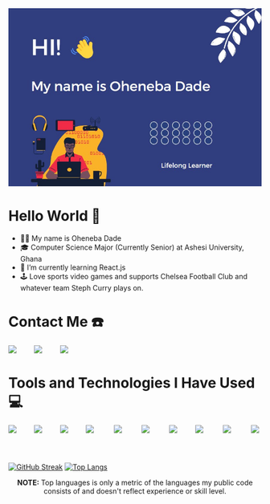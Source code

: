<link rel="stylesheet" href="https://cdn.jsdelivr.net/gh/devicons/devicon@v2.15.1/devicon.min.css">
<img src="https://github.com/Oheneba-Dade/Oheneba-Dade/blob/main/readme%20image.jpg" alt="Banner Image">

# Hello World 👋
* 👂🏽 My name is Oheneba Dade
* 🎓 Computer Science Major (Currently Senior) at Ashesi University, Ghana
* 🌱 I’m currently learning React.js
* 🕹️ Love sports video games and supports Chelsea Football Club and whatever team Steph Curry plays on.


# Contact Me ☎️
<a href="https://www.linkedin.com/in/oheneba-dade"><img src="https://skillicons.dev/icons?i=linkedin"/></a>&nbsp;&nbsp;&nbsp;&nbsp;&nbsp;&nbsp;&nbsp;&nbsp;
<a href="https://www.twitter.com/ohkwade"><img src="https://skillicons.dev/icons?i=twitter"/></a>&nbsp;&nbsp;&nbsp;&nbsp;&nbsp;&nbsp;&nbsp;&nbsp;
<a href="https://discordapp.com/users/Sage-Bleu#4664"><img src="https://skillicons.dev/icons?i=discord"/></a>&nbsp;&nbsp;&nbsp;&nbsp;&nbsp;&nbsp;&nbsp;&nbsp;

# Tools and Technologies I Have Used 💻
<img src="https://skillicons.dev/icons?i=js"/>&nbsp;&nbsp;&nbsp;&nbsp;&nbsp;&nbsp;&nbsp;&nbsp;
<img src="https://skillicons.dev/icons?i=java"/>&nbsp;&nbsp;&nbsp;&nbsp;&nbsp;&nbsp;&nbsp;&nbsp;
<img src="https://skillicons.dev/icons?i=python"/>&nbsp;&nbsp;&nbsp;&nbsp;&nbsp;&nbsp;&nbsp;&nbsp;
<img src="https://skillicons.dev/icons?i=html"/>&nbsp;&nbsp;&nbsp;&nbsp;&nbsp;&nbsp;&nbsp;&nbsp;&nbsp;
<img src="https://skillicons.dev/icons?i=css"/>&nbsp;&nbsp;&nbsp;&nbsp;&nbsp;&nbsp;&nbsp;&nbsp;&nbsp;
<img src="https://skillicons.dev/icons?i=react"/>&nbsp;&nbsp;&nbsp;&nbsp;&nbsp;&nbsp;&nbsp;&nbsp;&nbsp;
<img src="https://skillicons.dev/icons?i=nodejs"/>&nbsp;&nbsp;&nbsp;&nbsp;&nbsp;&nbsp;&nbsp;&nbsp;
<img src="https://skillicons.dev/icons?i=git"/>&nbsp;&nbsp;&nbsp;&nbsp;&nbsp;&nbsp;&nbsp;&nbsp;&nbsp;
<img src="https://skillicons.dev/icons?i=php"/>&nbsp;&nbsp;&nbsp;&nbsp;&nbsp;&nbsp;&nbsp;&nbsp;&nbsp;
<img src="https://skillicons.dev/icons?i=flutter"/>&nbsp;&nbsp;&nbsp;&nbsp;&nbsp;&nbsp;&nbsp;&nbsp;&nbsp;

#
[![GitHub Streak](https://github-readme-streak-stats.herokuapp.com/?user=Oheneba-Dade&theme=algolia)](https://git.io/streak-stats)
[![Top Langs](https://github-readme-stats.vercel.app/api/top-langs/?username=Oheneba-Dade&layout=compact&theme=algolia)](https://github.com/anuraghazra/github-readme-stats)


<p align="center"><b>NOTE:</b> Top languages is only a metric of the languages my public code consists of and doesn't reflect experience or skill level.<p>


          
          
